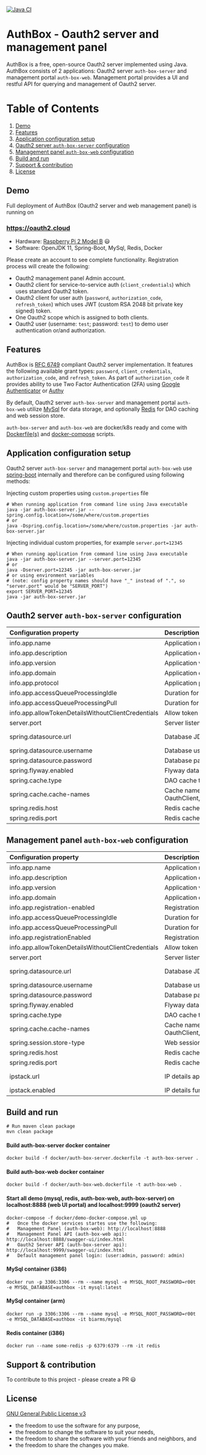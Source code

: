 [![Java CI](https://github.com/temesoft/auth-box/actions/workflows/main.yml/badge.svg)](https://github.com/temesoft/auth-box/actions/workflows/main.yml)

# AuthBox - Oauth2 server and management panel

AuthBox is a free, open-source Oauth2 server implemented using Java. 
AuthBox consists of 2 applications: Oauth2 server `auth-box-server` and management portal `auth-box-web`.
Management portal provides a UI and restful API for querying and management of Oauth2 server.

# Table of Contents
1. [Demo](#demo_section)
2. [Features](#features_section)
3. [Application configuration setup](#application_configuration_setup)
4. [Oauth2 server `auth-box-server` configuration](#oauth2_server_auth-box-server_configuration)
5. [Management panel `auth-box-web` configuration](#management_panel_auth-box-web_configuration)
6. [Build and run](#build_and_run)
7. [Support & contribution](#support)
7. [License](#license_section)

<a name="demo_section" />

## Demo
Full deployment of AuthBox (Oauth2 server and web management panel) is running on
<h3><a href='https://oauth2.cloud' target='newOauth2CloudWindow'>
https://oauth2.cloud
</a></h3> 

* Hardware: [Raspberry Pi 2 Model B](https://www.raspberrypi.com/products/raspberry-pi-2-model-b/) :smiley:
* Software: OpenJDK 11, Spring-Boot, MySql, Redis, Docker 

Please create an account to see complete functionality. 
Registration process will create the following:

* Oauth2 management panel Admin account.
* Oauth2 client for service-to-service auth (`client_credentials`) which uses standard Oauth2 token.
* Oauth2 client for user auth (`password`, `authorization_code`, `refresh_token`) which uses JWT (custom RSA 2048 bit private key signed) token.
* One Oauth2 scope which is assigned to both clients.
* Oauth2 user (username: `test`; password: `test`) to demo user authentication or/and authorization.

<a name="features_section" />

## Features
AuthBox is [RFC 6749](https://tools.ietf.org/html/rfc6749) compliant Oauth2 server implementation.
It features the following available grant types: `password`, `client_credentials`, `authorization_code`, and `refresh_token`.
As part of `authorization_code` it provides ability to use Two Factor Authentication (2FA) using 
[Google Authenticator](https://support.google.com/accounts/answer/1066447) or [Authy](https://authy.com/download/)

By default, Oauth2 server `auth-box-server` and management portal `auth-box-web` utilize 
[MySql](https://www.mysql.com/) for data storage, and optionally [Redis](https://redis.io/) for 
DAO caching and web session store.

`auth-box-server` and `auth-box-web` are docker/k8s ready and come with [Dockerfile(s)](docker/) and [docker-compose](docker/) scripts.

<a name="application_configuration_setup" />

## Application configuration setup
Oauth2 server `auth-box-server` and management portal `auth-box-web` use [spring-boot](https://spring.io/projects/spring-boot)
internally and therefore can be configured using following methods:

Injecting custom properties using `custom.properties` file

```shell script
# When running application from command line using Java executable
java -jar auth-box-server.jar --spring.config.location=/some/where/custom.properties
# or
java -Dspring.config.location=/some/where/custom.properties -jar auth-box-server.jar
```    

Injecting individual custom properties, for example `server.port=12345`

```shell script
# When running application from command line using Java executable
java -jar auth-box-server.jar --server.port=12345
# or
java -Dserver.port=12345 -jar auth-box-server.jar
# or using environment variables 
# (note: config property names should have "_" instead of ".", so "server.port" would be "SERVER_PORT")
export SERVER_PORT=12345
java -jar auth-box-server.jar
```    

<a name="oauth2_server_auth-box-server_configuration" />

## Oauth2 server `auth-box-server` configuration
| Configuration property | Description | Default value |
| :--- | :--- | :--- |
| info.app.name | Application name | @project.name@ |
| info.app.description | Application description | Auth box server |
| info.app.version | Application version | @project.version@ |
| info.app.domain | Application domain | oauth2.cloud |
| info.app.protocol | Application protocol | https |
| info.app.accessQueueProcessingIdle | Duration for processing queue when idle | 5s |
| info.app.accessQueueProcessingPull | Duration for processing queue when pulling | 1s |
| info.app.allowTokenDetailsWithoutClientCredentials | Allow token details endpoint call without client credentials provided | true |
| server.port | Server listening port | 9999 |
| spring.datasource.url | Database JDBC url | jdbc:mysql://${MYSQL_HOST:localhost}:3306/authbox?serverTimezone=UTC&useLegacyDatetimeCode=false |
| spring.datasource.username | Database username | root |
| spring.datasource.password | Database password | r00t |
| spring.flyway.enabled | Flyway database migration flag | true |
| spring.cache.type | DAO cache type (possible values are: caffeine/redis/none) | none |
| spring.cache.cache-names | Cache names to enable in csv list (possible values are OauthClient,OauthScope,OauthToken,OauthUser,Organization,User) | N/A |
| spring.redis.host | Redis cache server host (disabled when not specified) | N/A |
| spring.redis.port | Redis cache server port | 6379 |

<a name="management_panel_auth-box-web_configuration" />

## Management panel `auth-box-web` configuration
| Configuration property | Description | Default value |
| :--- | :--- | :--- |
| info.app.name | Application name | @project.name@ |
| info.app.description | Application description | Auth box web |
| info.app.version | Application version | @project.version@ |
| info.app.domain | Application domain | oauth2.cloud |
| info.app.registration-enabled | Registration of new Organizations/Users enabled | true |
| info.app.accessQueueProcessingIdle | Duration for processing queue when idle | 5s |
| info.app.accessQueueProcessingPull | Duration for processing queue when pulling | 1s |
| info.app.registrationEnabled | Registration is enabled | oauth2.cloud |
| info.app.allowTokenDetailsWithoutClientCredentials | Allow token details endpoint call without client credentials provided | true |
| server.port | Server listening port | 8888 |
| spring.datasource.url | Database JDBC url | jdbc:mysql://${MYSQL_HOST:localhost}:3306/authbox?serverTimezone=UTC&useLegacyDatetimeCode=false |
| spring.datasource.username | Database username | root |
| spring.datasource.password | Database password | r00t |
| spring.flyway.enabled | Flyway database migration flag | true |
| spring.cache.type | DAO cache type (possible values are: caffeine/redis/none) | none |
| spring.cache.cache-names | Cache names to enable in csv list (possible values are OauthClient,OauthScope,OauthToken,OauthUser,Organization,User) | N/A |
| spring.session.store-type | Web session storage type (possible values are none/redis) | none |
| spring.redis.host | Redis cache server host (disabled when not specified) | N/A |
| spring.redis.port | Redis cache server port | 6379 |
| ipstack.url | IP details api url | https://api.ipstack.com/{ip}?access_key=YOUR_API_KEY |
| ipstack.enabled | IP details functionality enabled | false |
 

<a name="build_and_run" />

## Build and run

    # Run maven clean package
    mvn clean package
    
#### Build auth-box-server docker container
```shell script
docker build -f docker/auth-box-server.dockerfile -t auth-box-server .
```
    
#### Build auth-box-web docker container
```shell script
docker build -f docker/auth-box-web.dockerfile -t auth-box-web .
```    
#### Start all demo (mysql, redis, auth-box-web, auth-box-server) on localhost:8888 (web UI portal) and localhost:9999 (oauth2 server)
 ```shell script
docker-compose -f docker/demo-docker-compose.yml up
#   Once the docker services startes use the following:
#   Management Panel (auth-box-web): http://localhost:8888 
#   Management Panel API (auth-box-web api): http://localhost:8888/swagger-ui/index.html
#   Oauth2 Server API (auth-box-server api): http://localhost:9999/swagger-ui/index.html
#   Default management panel login: (user:admin, password: admin)
```
#### MySql container (i386)
 ```shell script
docker run -p 3306:3306 --rm --name mysql -e MYSQL_ROOT_PASSWORD=r00t -e MYSQL_DATABASE=authbox -it mysql:latest
```
#### MySql container (arm)
```shell script
docker run -p 3306:3306 --rm --name mysql -e MYSQL_ROOT_PASSWORD=r00t -e MYSQL_DATABASE=authbox -it biarms/mysql
```    
#### Redis container (i386)
```shell script
docker run --name some-redis -p 6379:6379 --rm -it redis
```
<a name="support" />

## Support & contribution
To contribute to this project - please create a PR :smiley:

<a name="license_section" />

## License    
[GNU General Public License v3](https://www.gnu.org/licenses/quick-guide-gplv3.html)

* the freedom to use the software for any purpose,
* the freedom to change the software to suit your needs,
* the freedom to share the software with your friends and neighbors, and
* the freedom to share the changes you make.
